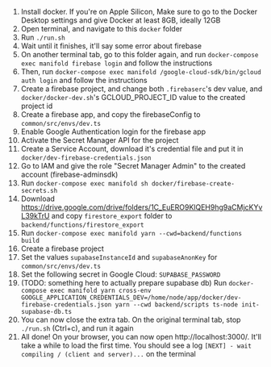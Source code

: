 1. Install docker. If you're on Apple Silicon, Make sure to go to the Docker Desktop settings and give Docker at least 8GB, ideally 12GB
2. Open terminal, and navigate to this `docker` folder
3. Run `./run.sh`
4. Wait until it finishes, it'll say some error about firebase
5. On another terminal tab, go to this folder again, and run `docker-compose exec manifold firebase login` and follow the instructions
6. Then, run `docker-compose exec manifold /google-cloud-sdk/bin/gcloud auth login` and follow the instructions
7. Create a firebase project, and change both `.firebaserc`'s dev value, and `docker/docker-dev.sh`'s GCLOUD_PROJECT_ID value to the created project id
8. Create a firebase app, and copy the firebaseConfig to `common/src/envs/dev.ts`
9. Enable Google Authentication login for the firebase app
10. Activate the Secret Manager API for the project
11. Create a Service Account, download it's credential file and put it in `docker/dev-firebase-credentials.json`
12. Go to IAM and give the role "Secret Manager Admin" to the created account (firebase-adminsdk)
13. Run `docker-compose exec manifold sh docker/firebase-create-secrets.sh`
14. Download https://drive.google.com/drive/folders/1C_EuERO9KlQEH9hg9aCMjcKYvL39kTrU and copy `firestore_export` folder to `backend/functions/firestore_export`
15. Run `docker-compose exec manifold yarn --cwd=backend/functions build`
16. Create a firebase project
17. Set the values `supabaseInstanceId` and `supabaseAnonKey` for `common/src/envs/dev.ts`
18. Set the following secret in Google Cloud: `SUPABASE_PASSWORD`
19. (TODO: something here to actually prepare supabase db) Run `docker-compose exec manifold yarn cross-env GOOGLE_APPLICATION_CREDENTIALS_DEV=/home/node/app/docker/dev-firebase-credentials.json yarn --cwd backend/scripts ts-node init-supabase-db.ts`
20. You can now close the extra tab. On the original terminal tab, stop `./run.sh` (Ctrl+c), and run it again
21. All done! On your browser, you can now open http://localhost:3000/. It'll take a while to load the first time. You should see a log `[NEXT] - wait compiling / (client and server)...` on the terminal
